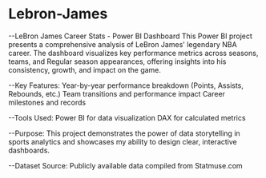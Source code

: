 # Lebron-James
--LeBron James Career Stats - Power BI Dashboard
This Power BI project presents a comprehensive analysis of LeBron James' legendary NBA career. The dashboard visualizes key performance metrics across seasons, teams, and Regular season appearances, offering insights into his consistency, growth, and impact on the game.

--Key Features:
Year-by-year performance breakdown (Points, Assists, Rebounds, etc.)
Team transitions and performance impact
Career milestones and records

 --Tools Used:
Power BI for data visualization
DAX for calculated metrics

--Purpose:
This project demonstrates the power of data storytelling in sports analytics and showcases my ability to design clear, interactive dashboards.

--Dataset Source:
Publicly available data compiled from Statmuse.com
